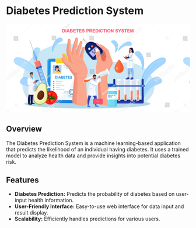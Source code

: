 # Diabetes Prediction System

![Diabetes Prediction System](screenshot1.png)

## Overview

The Diabetes Prediction System is a machine learning-based application that predicts the likelihood of an individual having diabetes. It uses a trained model to analyze health data and provide insights into potential diabetes risk.

## Features

- **Diabetes Prediction:** Predicts the probability of diabetes based on user-input health information.
- **User-Friendly Interface:** Easy-to-use web interface for data input and result display.
- **Scalability:** Efficiently handles predictions for various users.


